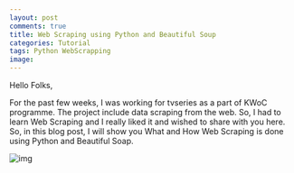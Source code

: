 ```yaml
---
layout: post
comments: true
title: Web Scraping using Python and Beautiful Soup
categories: Tutorial
tags: Python WebScrapping
image:
---
```

Hello Folks,

For the past few weeks, I was working for tvseries as a part of KWoC programme. The project include data scraping from the web. So, I had to learn Web Scraping and I really liked it and wished to share with you here. So, in this blog post, I will show you What and How Web Scraping is done using Python and Beautiful Soap.

![img](/blog/public/img/webscrapping-python/webscrapping-python1.jpg)
